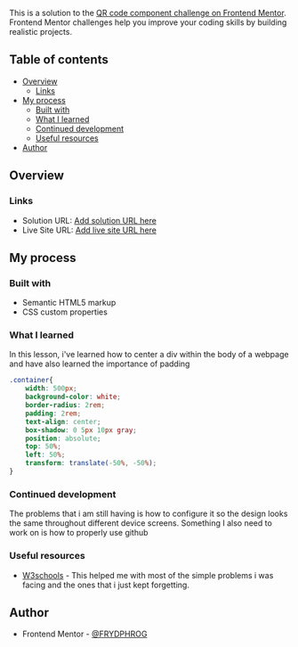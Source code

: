This is a solution to the [QR code component challenge on Frontend Mentor](https://www.frontendmentor.io/challenges/qr-code-component-iux_sIO_H). Frontend Mentor challenges help you improve your coding skills by building realistic projects. 

## Table of contents

- [Overview](#overview)
  - [Links](#links)
- [My process](#my-process)
  - [Built with](#built-with)
  - [What I learned](#what-i-learned)
  - [Continued development](#continued-development)
  - [Useful resources](#useful-resources)
- [Author](#author)
## Overview


### Links
- Solution URL: [Add solution URL here](https://your-solution-url.com)
- Live Site URL: [Add live site URL here](https://your-live-site-url.com)

## My process

### Built with

- Semantic HTML5 markup
- CSS custom properties

### What I learned

In this lesson, i've learned how to center a div within the body of a webpage and have also learned the importance of padding

```css
.container{
    width: 500px;
    background-color: white;
    border-radius: 2rem;
    padding: 2rem;
    text-align: center;
    box-shadow: 0 5px 10px gray;
    position: absolute;
    top: 50%;
    left: 50%;
    transform: translate(-50%, -50%);
}
```

### Continued development

The problems that i am still having is how to configure it so the design looks the same throughout different device screens. Something I also need to work on is how to properly use github 


### Useful resources

- [W3schools](https://www.w3schools.com) - This helped me with most of the simple problems i was facing and the ones that i just kept forgetting.

## Author
- Frontend Mentor - [@FRYDPHROG](https://www.frontendmentor.io/profile/FRYDPHROG)
